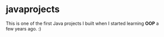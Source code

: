 # javaprojects

This is one of the first Java projects I built when I started learning <b>OOP</b> a few years ago. :)
